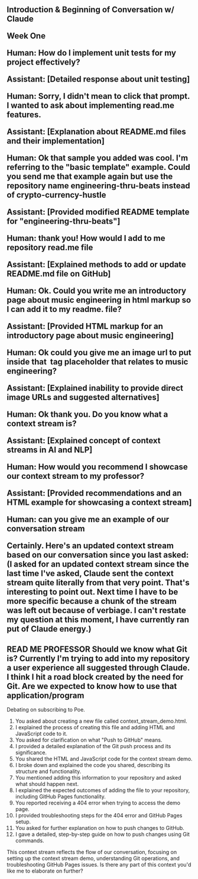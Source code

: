 <h2>Introduction & Beginning of Conversation w/ Claude 

  Week One
  
Human: How do I implement unit tests for my project effectively?

Assistant: [Detailed response about unit testing]

Human: Sorry, I didn't mean to click that prompt. I wanted to ask about implementing read.me features.

Assistant: [Explanation about README.md files and their implementation]

Human: Ok that sample you added was cool. I'm referring to the "basic template" example. Could you send me that example again but use the repository name engineering-thru-beats instead of crypto-currency-hustle

Assistant: [Provided modified README template for "engineering-thru-beats"]

Human: thank you! How would I add to me repository read.me file

Assistant: [Explained methods to add or update README.md file on GitHub]

Human: Ok. Could you write me an introductory page about music engineering in html markup so I can add it to my readme. file?

Assistant: [Provided HTML markup for an introductory page about music engineering]

Human: Ok could you give me an image url to put inside that <img> tag placeholder that relates to music engineering?

Assistant: [Explained inability to provide direct image URLs and suggested alternatives]

Human: Ok thank you. Do you know what a context stream is?

Assistant: [Explained concept of context streams in AI and NLP]

Human: How would you recommend I showcase our context stream to my professor?

Assistant: [Provided recommendations and an HTML example for showcasing a context stream]

Human: can you give me an example of our conversation stream

Certainly. Here's an updated context stream based on our conversation since you last asked: (I asked for an updated context stream since the last time I've asked, Claude sent the context stream quite literally from that very point. That's interesting to point out. Next time I have to be more specific because a chunk of the stream was left out because of verbiage. I can't restate my question at this moment, I have currently ran put of Claude energy.)

## READ ME PROFESSOR Should we know what Git is? Currently I'm trying to add into my repository a user experience all suggested through Claude. I think I hit a road block created by the need for Git. Are we expected to know how to use that application/program

Debating on subscribing to Poe.

1. You asked about creating a new file called context_stream_demo.html.
2. I explained the process of creating this file and adding HTML and JavaScript code to it.
3. You asked for clarification on what "Push to GitHub" means.
4. I provided a detailed explanation of the Git push process and its significance.
5. You shared the HTML and JavaScript code for the context stream demo.
6. I broke down and explained the code you shared, describing its structure and functionality.
7. You mentioned adding this information to your repository and asked what should happen next.
8. I explained the expected outcomes of adding the file to your repository, including GitHub Pages functionality.
9. You reported receiving a 404 error when trying to access the demo page.
10. I provided troubleshooting steps for the 404 error and GitHub Pages setup.
11. You asked for further explanation on how to push changes to GitHub.
12. I gave a detailed, step-by-step guide on how to push changes using Git commands.

This context stream reflects the flow of our conversation, focusing on setting up the context stream demo, understanding Git operations, and troubleshooting GitHub Pages issues. Is there any part of this context you'd like me to elaborate on further?
